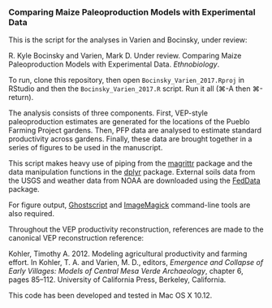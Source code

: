 ### Comparing Maize Paleoproduction Models with Experimental Data

This is the script for the analyses in Varien and Bocinsky, under review:

R. Kyle Bocinsky and Varien, Mark D. Under review. Comparing Maize Paleoproduction Models with Experimental Data. *Ethnobiology*.

To run, clone this repository, then open `Bocinsky_Varien_2017.Rproj` in RStudio and then the `Bocinsky_Varien_2017.R` script. Run it all (⌘-A then ⌘-return).

The analysis consists of three components. First, VEP-style paleoproduction estimates are generated for the locations of the Pueblo Farming Project gardens. Then, PFP data are analysed to estimate standard productivity across gardens. Finally, these data are brought together in a series of figures to be used in the manuscript.

This script makes heavy use of piping from the [magrittr](https://cran.r-project.org/web/packages/magrittr/vignettes/magrittr.html) package and the data manipulation functions in the [dplyr](https://cran.rstudio.com/web/packages/dplyr/vignettes/introduction.html) package. External soils data from the USGS and weather data from NOAA are downloaded using the [FedData](https://github.com/bocinsky/FedData) package.

For figure output, [Ghostscript](http://www.ghostscript.com/) and [ImageMagick](http://www.imagemagick.org/script/index.php) command-line tools are also required.

Throughout the VEP productivity reconstruction, references are made to the canonical VEP reconstruction reference:

Kohler, Timothy A. 2012. Modeling agricultural productivity and farming effort. In Kohler, T. A. and Varien, M. D., editors, *Emergence and Collapse of Early Villages: Models of Central Mesa Verde Archaeology*, chapter 6, pages 85–112. University of California Press, Berkeley, California.

This code has been developed and tested in Mac OS X 10.12.